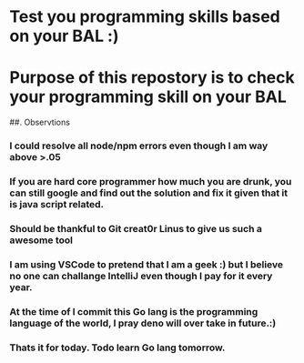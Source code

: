 # Test you programming skills based on your BAL :)

# Purpose of this repostory is to check your programming skill on your BAL

##. Observtions
### I could resolve all node/npm errors even though I am way above >.05
### If you are hard core programmer how much you are drunk, you can still google and find out the solution and fix it given that it is java script related.
### Should be thankful to Git creat0r Linus to give us such a awesome tool
### I am using VSCode to pretend that I am a geek :) but I believe no one can challange IntelliJ even though I pay for it every year.
### At the time of I commit this Go lang is the programming language of the world, I pray deno will over take in future.:)
### Thats it for today. Todo learn Go lang tomorrow.